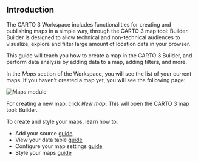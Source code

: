 ## Introduction

The CARTO 3 Workspace includes functionalities for creating and publishing maps in a simple way, through the CARTO 3 map tool: Builder.
Builder is designed to allow technical and non-technical audiences to visualize, explore and filter large amount of location data in your browser.

This guide will teach you how to create a map in the CARTO 3 Builder, and perform data analysis by adding data to a map, adding filters, and more.

In the *Maps* section of the Workspace, you will see the list of your current maps. If you haven’t created a map yet, you will see the following page:

![Maps module](/img/cloud-native-workspace/maps/maps_module2.png)

For creating a new map, click *New map*. This will open the CARTO 3 map tool: Builder.

To create and style your maps, learn how to:

- Add your source [guide](../../maps/add-data)
- View your data table [guide](../../maps/view-data-table)
- Configure your map settings [guide](../../maps/map-settings)
- Style your maps [guide](../../maps/map-styles)

